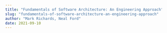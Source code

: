 ```yaml
---
title: "Fundamentals of Software Architecture: An Engineering Approach"
slug: "fundamentals-of-software-architecture-an-engineering-approach"
author: "Mark Richards, Neal Ford"
date: 2021-09-10
---
```

